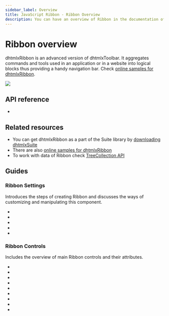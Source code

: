 ```yaml
---
sidebar_label: Overview
title: JavaScript Ribbon - Ribbon Overview  
description: You can have an overview of Ribbon in the documentation of the DHTMLX JavaScript UI library. Browse developer guides and API reference, try out code examples and live demos, and download a free 30-day evaluation version of DHTMLX Suite 7.
---
```


# Ribbon overview

dhtmlxRibbon is an advanced version of dhtmlxToolbar. It aggregates commands and tools used in an application or in a website into logical blocks thus providing a handy navigation bar. Check [online samples for dhtmlxRibbon](https://snippet.dhtmlx.com/all?text=%23ribbon).

![](../assets/ribbon/ribbon_front.png)

## API reference

- [](ribbon/api/api_overview.md)

## Related resources

- You can get dhtmlxRibbon as a part of the Suite library by [downloading dhtmlxSuite](https://dhtmlx.com/docs/products/dhtmlxSuite/download.shtml)
- There are also [online samples for dhtmlxRibbon](https://snippet.dhtmlx.com/all?text=%23ribbon)
- To work with data of Ribbon check [TreeCollection API](tree_collection/index.md)

## Guides

### Ribbon Settings

Introduces the steps of creating Ribbon and discusses the ways of customizing and manipulating this component.

- [](ribbon/how_to_start.md)
- [](ribbon/loading_json.md)
- [](ribbon/operating_ribbon.md)
- [](ribbon/customization.md)
- [](ribbon/handling_events.md)

### Ribbon Controls

Includes the overview of main Ribbon controls and their attributes.

- [](ribbon/block.md)
- [](ribbon/button.md)
- [](ribbon/customhtmlbutton.md)
- [](ribbon/image_button.md)
- [](ribbon/input.md)
- [](ribbon/selectbutton.md)
- [](ribbon/separator.md)
- [](ribbon/spacer.md)
- [](ribbon/title.md)
